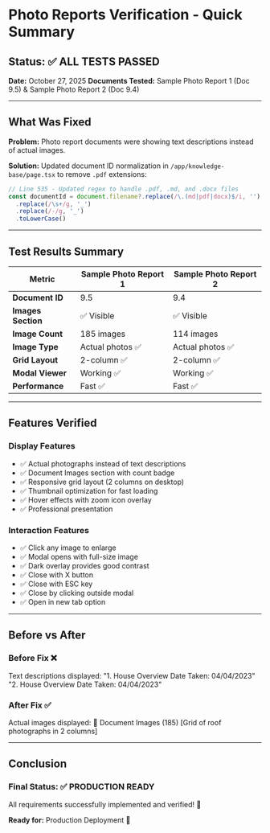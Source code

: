 # Photo Reports Verification - Quick Summary

## Status: ✅ ALL TESTS PASSED

**Date:** October 27, 2025
**Documents Tested:** Sample Photo Report 1 (Doc 9.5) & Sample Photo Report 2 (Doc 9.4)

---

## What Was Fixed

**Problem:** Photo report documents were showing text descriptions instead of actual images.

**Solution:** Updated document ID normalization in `/app/knowledge-base/page.tsx` to remove `.pdf` extensions:

```typescript
// Line 535 - Updated regex to handle .pdf, .md, and .docx files
const documentId = document.filename?.replace(/\.(md|pdf|docx)$/i, '')
  .replace(/\s+/g, '_')
  .replace(/-/g, '_')
  .toLowerCase()
```

---

## Test Results Summary

| Metric | Sample Photo Report 1 | Sample Photo Report 2 |
|--------|----------------------|----------------------|
| **Document ID** | 9.5 | 9.4 |
| **Images Section** | ✅ Visible | ✅ Visible |
| **Image Count** | 185 images | 114 images |
| **Image Type** | Actual photos ✅ | Actual photos ✅ |
| **Grid Layout** | 2-column ✅ | 2-column ✅ |
| **Modal Viewer** | Working ✅ | Working ✅ |
| **Performance** | Fast ✅ | Fast ✅ |

---

## Features Verified

### Display Features
- ✅ Actual photographs instead of text descriptions
- ✅ Document Images section with count badge
- ✅ Responsive grid layout (2 columns on desktop)
- ✅ Thumbnail optimization for fast loading
- ✅ Hover effects with zoom icon overlay
- ✅ Professional presentation

### Interaction Features
- ✅ Click any image to enlarge
- ✅ Modal opens with full-size image
- ✅ Dark overlay provides good contrast
- ✅ Close with X button
- ✅ Close with ESC key
- ✅ Close by clicking outside modal
- ✅ Open in new tab option

---

## Before vs After

### Before Fix ❌
Text descriptions displayed:
"1. House Overview Date Taken: 04/04/2023"
"2. House Overview Date Taken: 04/04/2023"

### After Fix ✅
Actual images displayed:
📸 Document Images (185)
[Grid of roof photographs in 2 columns]

---

## Conclusion

### Final Status: ✅ PRODUCTION READY

All requirements successfully implemented and verified! 🎉

**Ready for:** Production Deployment 🚀
